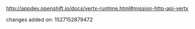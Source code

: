 http://appdev.openshift.io/docs/vertx-runtime.html#mission-http-api-vertx

 
 changes added on: 1527152879472